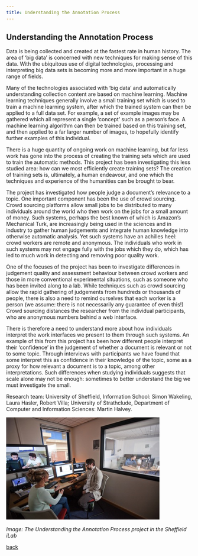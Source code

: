 ```yaml
---
title: Understanding the Annotation Process
---
```


## Understanding the Annotation Process

Data is being collected and created at the fastest rate in human history. The area of ‘big data’ is concerned with new techniques for making sense of this data. With the ubiquitous use of digital technologies, processing and interpreting big data sets is becoming more and more important in a huge range of fields. 

Many of the technologies associated with ‘big data’ and automatically understanding collection content are based on machine learning. Machine learning techniques generally involve a small training set which is used to train a machine learning system, after which the trained system can then be applied to a full data set. For example, a set of example images may be gathered which all represent a single ‘concept’ such as a person’s face. A machine learning algorithm can then be trained based on this training set, and then applied to a far larger number of images, to hopefully identify further examples of this individual. 

There is a huge quantity of ongoing work on machine learning, but far less work has gone into the process of creating the training sets which are used to train the automatic methods. This project has been investigating this less studied area: how can we most efficiently create training sets? The creation of training sets is, ultimately, a human endeavour, and one which the techniques and experience of the humanities can be brought to bear. 

The project has investigated how people judge a document’s relevance to a topic. One important component has been the use of crowd sourcing. Crowd sourcing platforms allow small jobs to be distributed to many individuals around the world who then work on the jobs for a small amount of money. Such systems, perhaps the best known of which is Amazon’s Mechanical Turk, are increasingly being used in the sciences and in industry to gather human judgements and integrate human knowledge into otherwise automatic analysis. Yet such systems have an achilles heel: crowd workers are remote and anonymous. The individuals who work in such systems may not engage fully with the jobs which they do, which has led to much work in detecting and removing poor quality work. 

One of the focuses of the project has been to investigate differences in judgement quality and assessment behaviour between crowd workers and those in more conventional experimental situations, such as someone who has been invited along to a lab. While techniques such as crowd sourcing allow the rapid gathering of judgements from hundreds or thousands of people, there is also a need to remind ourselves that each worker is a person (we assume: there is not necessarily any guarantee of even this!) Crowd sourcing distances the researcher from the individual participants, who are anonymous numbers behind a web interface.  

There is therefore a need to understand more about how individuals interpret the work interfaces we present to them through such systems.  An example of this from this project has been how different people interpret their ‘confidence’ in the judgement of whether a document is relevant or not to some topic. Through interviews with participants we have found that some interpret this as confidence in their knowledge of the topic, some as a proxy for how relevant a document is to a topic, among other interpretations. Such differences when studying individuals suggests that scale alone may not be enough: sometimes to better understand the big we must investigate the small. 

Research team: University of Sheffield, Information School: Simon Wakeling, Laura Hasler, Robert Villa; University of Strathclude, Department of Computer and Information Sciences: Martin Halvey.

![Image: The Understanding the Annotation Process project in the Sheffield iLab](Images/29.jpg)

_Image: The Understanding the Annotation Process project in the Sheffield iLab_

[back](../)